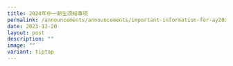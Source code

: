 ```yaml
---
title: 2024年中一新生须知事项
permalink: /announcements/announcements/important-information-for-ay2024-secondary-1-students/
date: 2023-12-20
layout: post
description: ""
image: ""
variant: tiptap
---
```

